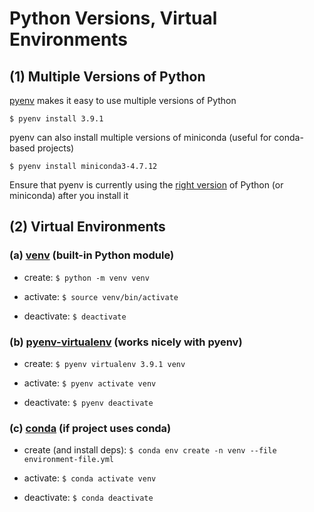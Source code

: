 # Python Versions, Virtual Environments

## (1) Multiple Versions of Python

[pyenv](https://github.com/pyenv/pyenv)  makes it easy to use multiple versions of Python
    
    $ pyenv install 3.9.1

pyenv can also install multiple versions of miniconda  (useful for conda-based projects)

    $ pyenv install miniconda3-4.7.12

Ensure that pyenv is currently using the [right version](https://github.com/pyenv/pyenv#choosing-the-python-version) of Python 
(or miniconda) after you install it

## (2) Virtual Environments

### (a) [venv](https://docs.python.org/3/library/venv.html) (built-in Python module)

- create: `$ python -m venv venv`

- activate: `$ source venv/bin/activate`

- deactivate: `$ deactivate`

### (b) [pyenv-virtualenv](https://github.com/pyenv/pyenv-virtualenv) (works nicely with pyenv)

- create: `$ pyenv virtualenv 3.9.1 venv`

- activate: `$ pyenv activate venv`

- deactivate: `$ pyenv deactivate`

### (c) [conda](https://github.com/pyenv/pyenv-virtualenv) (if project uses conda)

- create (and install deps): `$ conda env create -n venv --file environment-file.yml`

- activate: `$ conda activate venv`

- deactivate: `$ conda deactivate`